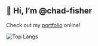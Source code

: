 <h2><b>👋 Hi, I’m @chad-fisher</b></h2>

Check out my <a href="https://linktr.ee/chad_fisher" target="_blank">portfolio</a> online!
<!---
chad-fisher/chad-fisher is a ✨ special ✨ repository because its `README.md` (this file) appears on your GitHub profile.
You can click the Preview link to take a look at your changes.
--->

![Top Langs](https://github-readme-stats-git-masterrstaa-rickstaa.vercel.app/api/top-langs/?username=chad-fisher&layout=pie&theme=calm_pink&size_weight=0.5&count_weight=0.5)
